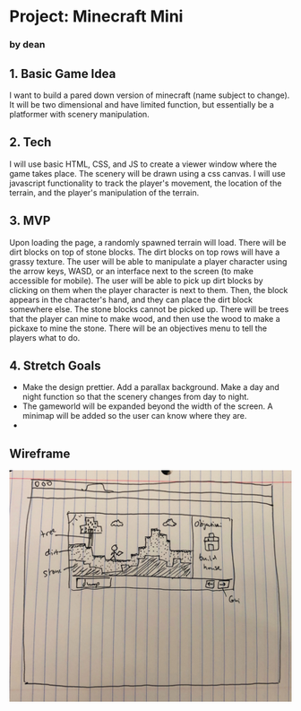 # Project: Minecraft Mini
### by dean

## 1. Basic Game Idea
I want to build a pared down version of minecraft (name subject to change). It will be two dimensional and have limited function, but essentially be a platformer with scenery manipulation.

## 2. Tech
I will use basic HTML, CSS, and JS to create a viewer window where the game takes place. The scenery will be drawn using a css canvas. I will use javascript functionality to track the player's movement, the location of the terrain, and the player's manipulation of the terrain. 

## 3. MVP
Upon loading the page, a randomly spawned terrain will load. There will be dirt blocks on top of stone blocks. The dirt blocks on top rows will have a grassy texture. The user will be able to manipulate a player character using the arrow keys, WASD, or an interface next to the screen (to make accessible for mobile). The user will be able to pick up dirt blocks by clicking on them when the player character is next to them. Then, the block appears in the character's hand, and they can place the dirt block somewhere else. The stone blocks cannot be picked up. There will be trees that the player can mine to make wood, and then use the wood to make a pickaxe to mine the stone. There will be an objectives menu to tell the players what to do.

## 4. Stretch Goals

- Make the design prettier. Add a parallax background. Make a day and night function so that the scenery changes from day to night.
- The gameworld will be expanded beyond the width of the screen. A minimap will be added so the user can know where they are. 
- 

## Wireframe

![](wireframe.jpg)

